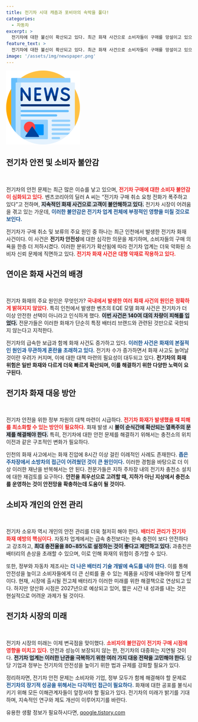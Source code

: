 ```yaml
---
title: 전기차 시대 캐즘과 포비아의 속박을 풀다!
categories:
  - 자동차
excerpt: >
  전기차에 대한 불신이 확산되고 있다. 최근 화재 사건으로 소비자들이 구매를 망설이고 있으며, 이로 인해 업계는 큰 위기를 맞고 있다. 안전 대책 마련이 시급한 가운데 전기차 판매 둔화가 예상된다.
feature_text: >
  전기차에 대한 불신이 확산되고 있다. 최근 화재 사건으로 소비자들이 구매를 망설이고 있으며, 이로 인해 업계는 큰 위기를 맞고 있다. 안전 대책 마련이 시급한 가운데 전기차 판매 둔화가 예상된다.
image: '/assets/img/newspaper.png'
---
```


<p><img src="/assets/img/newspaper.png" alt="kimp 속보" /></p>

<h2 data-ke-size="size26">전기차 안전 및 소비자 불안감</h2>

<p data-ke-size="size16">&nbsp;</p>

<p>전기차의 안전 문제는 최근 많은 이슈를 낳고 있으며, <b><span style="color: #ee2323;">전기차 구매에 대한 소비자 불안감이 심화되고 있다.</span></b> 벤츠코리아의 딜러 A 씨는 “전기차 구매 취소 요청 전화가 폭주하고 있다”고 전하며, <b><span style="background-color: #21538527;">지속적인 화재 사건으로 고객이 불안해하고 있다.</span></b> 전기차 시장이 어려움을 겪고 있는 가운데, <b><span style="color: #1a5490;">이러한 불안감은 전기차 업계 전체에 부정적인 영향을 미칠 것으로 보인다.</span></b> </p>

<p>전기차가 구매 취소 및 보류의 주요 원인 중 하나는 최근 인천에서 발생한 전기차 화재 사건이다. 이 사건은 <b>전기차 안전성</b>에 대한 심각한 의문을 제기하며, 소비자들의 구매 의욕을 한층 더 저하시켰다. 이러한 분위기가 확산됨에 따라 전기차 업계는 더욱 악화된 소비자 신뢰 문제에 직면하고 있다. <b><span style="color: #ee2323;">전기차 화재 사건은 대형 악재로 작용하고 있다.</span></b> </p>

<h2 data-ke-size="size26">연이은 화재 사건의 배경</h2>

<p data-ke-size="size16">&nbsp;</p>

<p>전기차 화재의 주요 원인은 무엇인가? <b><span style="color: #ee2323;">국내에서 발생한 여러 화재 사건의 원인은 정확하게 밝혀지지 않았다.</span></b> 특히 인천에서 발생한 벤츠의 EQE 모델 화재 사건은 전기차가 더 이상 안전한 선택이 아니라고 인식하게 했다. <b><span style="background-color: #21538527;">이번 사건은 140여 대의 차량이 피해를 입었다.</span></b> 전문가들은 이러한 화재가 단순히 특정 배터리 브랜드와 관련된 것만으로 국한되지 않는다고 지적한다.</p>

<p>전기차의 급속한 보급과 함께 화재 사건도 증가하고 있다. <b><span style="color: #1a5490;">이러한 사건은 화재의 본질적인 원인과 무관하게 혼란을 초래하고 있다.</span></b> 전기차 수가 증가하면서 화재 사고도 늘어날 것이란 우려가 커지며, 이에 대한 대책 마련의 필요성이 대두되고 있다. <b>전기차의 화재 위험은 일반 화재와 다르게 더욱 빠르게 확산되며, 이를 해결하기 위한 다양한 노력이 요구된다.</b> </p>

<h2 data-ke-size="size26">전기차 화재 대응 방안</h2>

<p data-ke-size="size16">&nbsp;</p>

<p>전기차 안전을 위한 정부 차원의 대책 마련이 시급하다. <b><span style="color: #ee2323;">전기차 화재가 발생했을 때 피해를 최소화할 수 있는 방안이 필요하다.</span></b> 화재 발생 시 <b><span style="background-color: #21538527;">불이 순식간에 확산되는 열폭주의 문제를 해결해야 한다.</span></b> 특히, 전기차에 대한 안전 문제를 해결하기 위해서는 충전소의 위치 이전과 같은 구조적인 변화가 필요하다. </p>

<p>인천의 화재 사고에서는 화재 진압에 8시간 이상 걸린 이례적인 사례도 존재한다. <b><span style="color: #1a5490;">좁은 주차장에서 소방차의 접근이 어려웠던 것이 큰 원인이다.</span></b> 이러한 경험을 바탕으로 더 이상 이러한 재난을 반복해서는 안 된다. 전문가들은 지하 주차장 내의 전기차 충전소 설치에 대한 재검토를 요구하다. <b>안전을 최우선으로 고려할 때, 지하가 아닌 지상에서 충전소를 운영하는 것이 안전망을 확충하는데 도움이 될 것이다.</b> </p>

<h2 data-ke-size="size26">소비자 개인의 안전 관리</h2>

<p data-ke-size="size16">&nbsp;</p>

<p>전기차 소유자 역시 개인의 안전 관리를 더욱 철저히 해야 한다. <b><span style="color: #ee2323;">배터리 관리가 전기차 화재 예방의 핵심이다.</span></b> 자동차 업계에서는 급속 충전보다는 완속 충전이 보다 안전하다고 강조하고, <b><span style="background-color: #21538527;">최대 충전율을 80~85%로 설정하는 것이 좋다고 제안하고 있다.</span></b> 과충전은 배터리의 손상을 초래할 수 있으며, 이로 인해 화재의 위험이 증가할 수 있다. </p>

<p>또한, 정부와 자동차 제조사는 <b><span style="color: #1a5490;">더 나은 배터리 기술 개발에 속도를 내야 한다.</span></b> 이를 통해 안전성을 높이고 소비자들에게 더 큰 신뢰를 줄 수 있는 제품을 시장에 내놓아야 할 단계이다. 현재, 시장에 출시될 전고체 배터리가 이러한 미래를 위한 해결책으로 연상되고 있다. 하지만 양산화 시점은 2027년으로 예상되고 있어, 짧은 시간 내 성과를 내는 것은 현실적으로 어려운 과제가 될 것이다. </p>

<h2 data-ke-size="size26">전기차 시장의 미래</h2>

<p data-ke-size="size16">&nbsp;</p>

<p>전기차 시장의 미래는 이제 변곡점을 맞이했다. <b><span style="color: #ee2323;">소비자의 불안감이 전기차 구매 시점에 영향을 미치고 있다.</span></b> 안전과 성능이 보장되지 않는 한, 전기차의 대중화는 지연될 것이다. <b><span style="background-color: #21538527;">전기차 업계는 이러한 난관을 극복하기 위한 여러 가지 대응 전략을 고민해야 한다.</span></b> 담당 기업과 정부는 전기차의 안전성을 높이기 위한 법과 규제를 강화할 필요가 있다. </p>

<p>정리하자면, 전기차 안전 문제는 소비자와 기업, 정부 모두가 함께 해결해야 할 문제로 <b><span style="color: #1a5490;">전기차의 장기적 성공을 위해서는 다각적인 접근이 필요하다.</span></b> 화재에 대한 공포를 불식시키기 위해 모든 이해관계자들이 앞장서야 할 필요가 있다. 전기차의 미래가 밝기를 기대하며, 지속적인 연구와 제도 개선이 이루어지기를 바란다.</p>
유용한 생활 정보가 필요하시다면, <a href="https://qoogle.tistory.com" rel="dofollow">qoogle.tistory.com</a>


